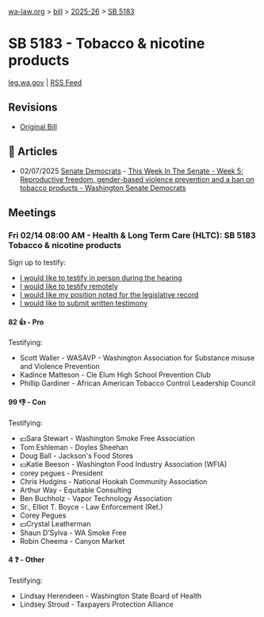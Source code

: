 [wa-law.org](/) > [bill](/bill/) > [2025-26](/bill/2025-26/) > [SB 5183](/bill/2025-26/sb/5183/)

# SB 5183 - Tobacco & nicotine products
[leg.wa.gov](https://app.leg.wa.gov/billsummary?BillNumber=5183&Year=2025&Initiative=false) | [RSS Feed](./rss.xml)

## Revisions
* [Original Bill](1/)

## 📰 Articles
* 02/07/2025 [Senate Democrats](/org/senate_democrats/) - [This Week In The Senate - Week 5: Reproductive freedom, gender-based violence prevention and a ban on tobacco products - Washington Senate Democrats](https://senatedemocrats.wa.gov/blog/2025/02/07/this-week-in-the-senate-week-5-reproductive-freedom-gender-based-violence-prevention-and-a-ban-on-tobacco-products/#:~:text=Senate%20Bill%205183)

## Meetings
### Fri 02/14 08:00 AM - Health & Long Term Care (HLTC): SB 5183 Tobacco & nicotine products
Sign up to testify:
* [I would like to testify in person during the hearing](https://app.leg.wa.gov/csi/Testifier/Add?chamber=House&mId=32791&aId=163576&caId=25695&tId=1)
* [I would like to testify remotely](https://app.leg.wa.gov/csi/Testifier/Add?chamber=House&mId=32791&aId=163576&caId=25695&tId=2)
* [I would like my position noted for the legislative record](https://app.leg.wa.gov/csi/Testifier/Add?chamber=House&mId=32791&aId=163576&caId=25695&tId=3)
* [I would like to submit written testimony](https://app.leg.wa.gov/csi/Testifier/Add?chamber=House&mId=32791&aId=163576&caId=25695&tId=4)

#### 82 👍 - Pro
Testifying:
* Scott Waller - WASAVP - Washington Association for Substance misuse and Violence Prevention
* Kadince Matteson - Cle Elum High School Prevention Club
* Phillip Gardiner - African American Tobacco Control Leadership Council

#### 99 👎 - Con
Testifying:
* 💵Sara Stewart - Washington Smoke Free Association
* Tom Eshleman - Doyles Sheehan
* Doug Ball - Jackson's Food Stores
* 💵Katie Beeson - Washington Food Industry Association (WFIA)
* corey pegues - President
* Chris Hudgins - National Hookah Community Association
* Arthur Way - Equitable Consulting
* Ben Buchholz - Vapor Technology Association
* Sr., Elliot T. Boyce - Law Enforcement (Ret.)
* Corey Pegues
* 💵Crystal Leatherman
* Shaun D’Sylva - WA Smoke Free
* Robin Cheema - Canyon Market

#### 4 ❓ - Other
Testifying:
* Lindsay Herendeen - Washington State Board of Health
* Lindsey Stroud - Taxpayers Protection Alliance
